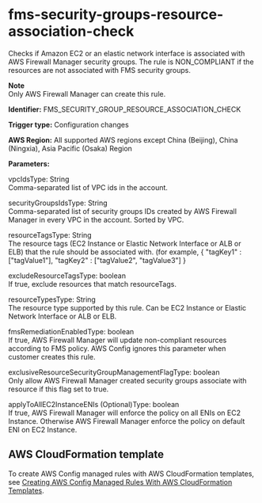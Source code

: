 # fms\-security\-groups\-resource\-association\-check<a name="fms-security-groups-resource-association-check"></a>

Checks if Amazon EC2 or an elastic network interface is associated with AWS Firewall Manager security groups\. The rule is NON\_COMPLIANT if the resources are not associated with FMS security groups\. 

**Note**  
Only AWS Firewall Manager can create this rule\.

**Identifier:** FMS\_SECURITY\_GROUP\_RESOURCE\_ASSOCIATION\_CHECK

**Trigger type:** Configuration changes

**AWS Region:** All supported AWS regions except China \(Beijing\), China \(Ningxia\), Asia Pacific \(Osaka\) Region

**Parameters:**

vpcIdsType: String  
Comma\-separated list of VPC ids in the account\.

securityGroupsIdsType: String  
Comma\-separated list of security groups IDs created by AWS Firewall Manager in every VPC in the account\. Sorted by VPC\.

resourceTagsType: String  
The resource tags \(EC2 Instance or Elastic Network Interface or ALB or ELB\) that the rule should be associated with\. \(for example, \{ "tagKey1" : \["tagValue1"\], "tagKey2" : \["tagValue2", "tagValue3"\] \}

excludeResourceTagsType: boolean  
If true, exclude resources that match resourceTags\.

resourceTypesType: String  
The resource type supported by this rule\. Can be EC2 Instance or Elastic Network Interface or ALB or ELB\.

fmsRemediationEnabledType: boolean  
If true, AWS Firewall Manager will update non\-compliant resources according to FMS policy\. AWS Config ignores this parameter when customer creates this rule\.

exclusiveResourceSecurityGroupManagementFlagType: boolean  
Only allow AWS Firewall Manager created security groups associate with resource if this flag set to true\.

applyToAllEC2InstanceENIs \(Optional\)Type: boolean  
If true, AWS Firewall Manager will enforce the policy on all ENIs on EC2 Instance\. Otherwise AWS Firewall Manager enforce the policy on default ENI on EC2 Instance\.

## AWS CloudFormation template<a name="w29aac11c33c17b7d191c17"></a>

To create AWS Config managed rules with AWS CloudFormation templates, see [Creating AWS Config Managed Rules With AWS CloudFormation Templates](aws-config-managed-rules-cloudformation-templates.md)\.